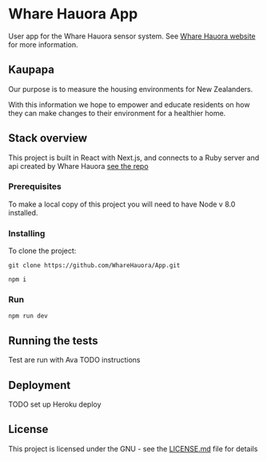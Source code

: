 # Whare Hauora App

User app for the Whare Hauora sensor system. See [Whare Hauora website](http://www.wharehauora.nz/) for more information.

## Kaupapa

Our purpose is to measure the housing environments for New Zealanders.

With this information we hope to empower and educate residents on how they can make changes to their environment for a healthier home.

## Stack overview

This project is built in React with Next.js, and connects to a Ruby server and api created by Whare Hauora [see the repo](https://github.com/WhareHauora/wharehauora-server)

### Prerequisites

To make a local copy of this project you will need to have Node v 8.0 installed.

### Installing

To clone the project:

```
git clone https://github.com/WhareHauora/App.git
```
```
npm i
```
### Run 

```
npm run dev
```

## Running the tests

Test are run with Ava TODO instructions

## Deployment
TODO set up Heroku deploy

## License

This project is licensed under the GNU - see the [LICENSE.md](LICENSE.md) file for details
